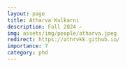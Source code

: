 ```yaml
---
layout: page
title: Atharva Kulkarni
description: Fall 2024 -
img: assets/img/people/atharva.jpeg
redirect: https://athrvkk.github.io/
importance: 7
category: phd
---
```

